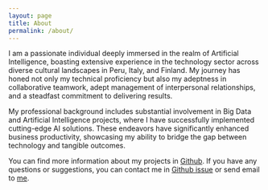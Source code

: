 ```yaml
---
layout: page
title: About
permalink: /about/
---
```


I am a passionate individual deeply immersed in the realm of Artificial Intelligence, boasting extensive experience in the technology sector across diverse cultural landscapes in Peru, Italy, and Finland. My journey has honed not only my technical proficiency but also my adeptness in collaborative teamwork, adept management of interpersonal relationships, and a steadfast commitment to delivering results.

My professional background includes substantial involvement in Big Data and Artificial Intelligence projects, where I have successfully implemented cutting-edge AI solutions. These endeavors have significantly enhanced business productivity, showcasing my ability to bridge the gap between technology and tangible outcomes.

You can find more information about my projects in [Github][github]. If you have any questions or suggestions, you can contact me in [Github issue][github-issues] or send email to [me](mailto:florenciopaucar@gmail.com).

[github]: https://github.com/aipachakutiqwan
[github-issues]: https://github.com/aipachakutiqwan/aipachakutiqwan.github.io/issues

